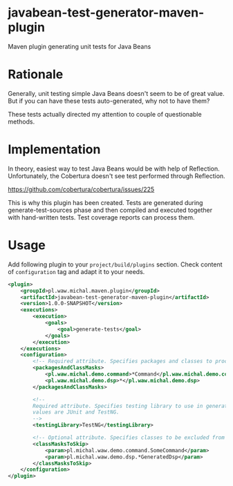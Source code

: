 # javabean-test-generator-maven-plugin
Maven plugin generating unit tests for Java Beans

# Rationale

Generally, unit testing simple Java Beans doesn't seem to be of great value. But if you can have
these tests auto-generated, why not to have them?

These tests actually directed my attention to couple of questionable methods.

# Implementation

In theory, easiest way to test Java Beans would be with help of Reflection. Unfortunately, the Cobertura
doesn't see test performed through Reflection.

https://github.com/cobertura/cobertura/issues/225

This is why this plugin has been created. Tests are generated during generate-test-sources phase and then
compiled and executed together with hand-written tests. Test coverage reports can process them.

# Usage

Add following plugin to your `project/build/plugins` section. Check content of `configuration` tag and
adapt it to your needs.

```XML
<plugin>
	<groupId>pl.waw.michal.maven.plugin</groupId>
	<artifactId>javabean-test-generator-maven-plugin</artifactId>
	<version>1.0.0-SNAPSHOT</version>
	<executions>
		<execution>
			<goals>
				<goal>generate-tests</goal>
			</goals>
		</execution>
	</executions>
	<configuration>
		<!-- Required attribute. Specifies packages and classes to process. -->
		<packagesAndClassMasks>
			<pl.waw.michal.demo.command>*Command</pl.waw.michal.demo.command>
			<pl.waw.michal.demo.dsp>*</pl.waw.michal.demo.dsp>
		</packagesAndClassMasks>

		<!--
		Required attribute. Specifies testing library to use in generated tests. Valid
		values are JUnit and TestNG.
		-->
		<testingLibrary>TestNG</testingLibrary>

		<!-- Optional attribute. Specifies classes to be excluded from test generation. -->
		<classMasksToSkip>
			<param>pl.michal.waw.demo.command.SomeCommand</param>
			<param>pl.michal.waw.demo.dsp.*GeneratedDsp</param>
		</classMasksToSkip>
	</configuration>
</plugin>
```